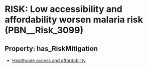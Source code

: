 # RISK: __Low accessibility and affordability worsen malaria risk__ (PBN__Risk_3099)

## Property: has_RiskMitigation

* [Healthcare access and affordability](PBN__Mitigation_1484)

